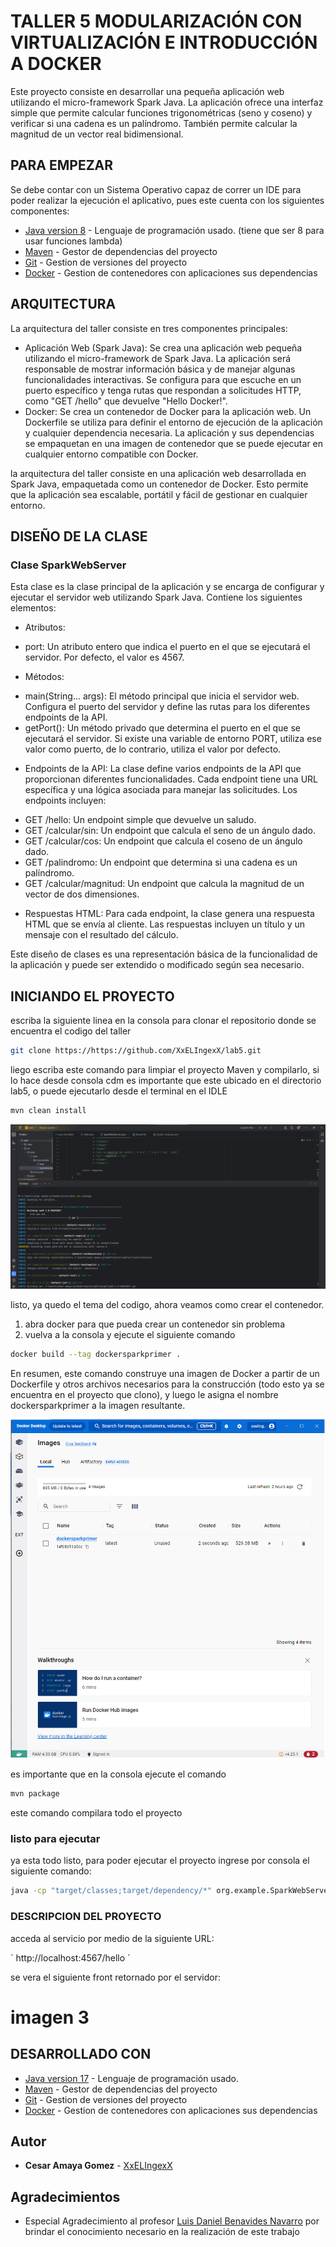 # TALLER 5 MODULARIZACIÓN CON VIRTUALIZACIÓN E INTRODUCCIÓN A DOCKER

Este proyecto consiste en desarrollar una pequeña aplicación web utilizando el micro-framework Spark Java. La aplicación ofrece una interfaz simple que permite calcular funciones trigonométricas (seno y coseno) y verificar si una cadena es un palíndromo. También permite calcular la magnitud de un vector real bidimensional.

## PARA EMPEZAR

Se debe contar con un Sistema Operativo capaz de correr un IDE para poder realizar la ejecución el aplicativo, pues este cuenta con los siguientes componentes:
* [Java version 8](https://www.oracle.com/co/java/technologies/downloads/) - Lenguaje de programación usado. (tiene que ser 8 para usar funciones lambda)
* [Maven](https://maven.apache.org/download.cgi) - Gestor de dependencias del proyecto
* [Git](https://git-scm.com/downloads) - Gestion de versiones del proyecto 
* [Docker](https://www.docker.com/products/docker-desktop/) - Gestion de contenedores con  aplicaciones sus dependencias



## ARQUITECTURA
La arquitectura del taller consiste en tres componentes principales:

* Aplicación Web (Spark Java): 
Se crea una aplicación web pequeña utilizando el micro-framework de Spark Java. La aplicación será responsable de mostrar información básica y de manejar algunas funcionalidades interactivas. Se configura para que escuche en un puerto específico y tenga rutas que respondan a solicitudes HTTP, como "GET /hello" que devuelve "Hello Docker!".
* Docker: 
Se crea un contenedor de Docker para la aplicación web. Un Dockerfile se utiliza para definir el entorno de ejecución de la aplicación y cualquier dependencia necesaria. La aplicación y sus dependencias se empaquetan en una imagen de contenedor que se puede ejecutar en cualquier entorno compatible con Docker.

 la arquitectura del taller consiste en una aplicación web desarrollada en Spark Java, empaquetada como un contenedor de Docker. Esto permite que la aplicación sea escalable, portátil y fácil de gestionar en cualquier entorno.

 ## DISEÑO DE LA CLASE

### Clase SparkWebServer
 Esta clase es la clase principal de la aplicación y se encarga de configurar y ejecutar el servidor web utilizando Spark Java. Contiene los siguientes elementos:

* Atributos:
- port: Un atributo entero que indica el puerto en el que se ejecutará el servidor. Por defecto, el valor es 4567.
* Métodos:
- main(String... args): El método principal que inicia el servidor web. Configura el puerto del servidor y define las rutas para los diferentes endpoints de la API.
- getPort(): Un método privado que determina el puerto en el que se ejecutará el servidor. Si existe una variable de entorno PORT, utiliza ese valor como puerto, de lo contrario, utiliza el valor por defecto.
* Endpoints de la API: La clase define varios endpoints de la API que proporcionan diferentes funcionalidades. Cada endpoint tiene una URL específica y una lógica asociada para manejar las solicitudes. Los endpoints incluyen:

- GET /hello: Un endpoint simple que devuelve un saludo.
- GET /calcular/sin: Un endpoint que calcula el seno de un ángulo dado.
- GET /calcular/cos: Un endpoint que calcula el coseno de un ángulo dado.
- GET /palindromo: Un endpoint que determina si una cadena es un palíndromo.
- GET /calcular/magnitud: Un endpoint que calcula la magnitud de un vector de dos dimensiones.

* Respuestas HTML: Para cada endpoint, la clase genera una respuesta HTML que se envía al cliente. Las respuestas incluyen un título y un mensaje con el resultado del cálculo.

Este diseño de clases es una representación básica de la funcionalidad de la aplicación y puede ser extendido o modificado según sea necesario.


## INICIANDO EL PROYECTO

escriba la siguiente linea en la consola para clonar el repositorio donde se encuentra el codigo del taller

```bash
git clone https://https://github.com/XxELIngexX/lab5.git
```

liego escriba este comando para limpiar el proyecto Maven y compilarlo, si lo hace desde consola cdm es importante que este ubicado en el directorio lab5, o puede ejecutarlo desde el terminal en el IDLE

```bash
mvn clean install
```
![](images/1.png)

listo, ya quedo el tema del codigo, ahora veamos como crear el contenedor.
1. abra docker para que pueda crear un contenedor sin problema
2. vuelva a la consola y ejecute el siguiente comando
```bash
docker build --tag dockersparkprimer .
```
En resumen, este comando construye una imagen de Docker a partir de un Dockerfile y otros archivos necesarios para la construcción (todo esto ya se encuentra en el proyecto que clono), y luego le asigna el nombre dockersparkprimer a la imagen resultante.

![](images/2.png)

es importante que en la consola ejecute el comando
```bash
mvn package
```
este comando compilara todo el proyecto

### listo para ejecutar
ya esta todo listo, para poder ejecutar el proyecto ingrese por consola el siguiente comando:
```bash
java -cp "target/classes;target/dependency/*" org.example.SparkWebServer

```



### DESCRIPCION DEL PROYECTO

acceda al servicio por medio de la siguiente URL:

´
http://localhost:4567/hello
´

se vera el siguiente front retornado por el servidor:

# imagen 3



## DESARROLLADO CON

* [Java version 17](https://www.oracle.com/co/java/technologies/downloads/) - Lenguaje de programación usado.
* [Maven](https://maven.apache.org/download.cgi) - Gestor de dependencias del proyecto
* [Git](https://git-scm.com/downloads) - Gestion de versiones del proyecto
* [Docker](https://www.docker.com/products/docker-desktop/) - Gestion de contenedores con  aplicaciones sus dependencias

<!--
## Version

We use [SemVer](http://semver.org/) for versioning. For the versions available, see the [tags on this repository](https://github.com/your/project/tags). -->

## Autor

* **Cesar Amaya Gomez** - [XxELIngexX](https://github.com/XxELIngexX)

<!--
## License
This project is licensed under the MIT License - see the [LICENSE.md](LICENSE.md) file for details -->

## Agradecimientos

* Especial Agradecimiento al profesor [Luis Daniel Benavides Navarro](https://ldbn.is.escuelaing.edu.co/) por brindar el conocimiento necesario en la realización de este trabajo
